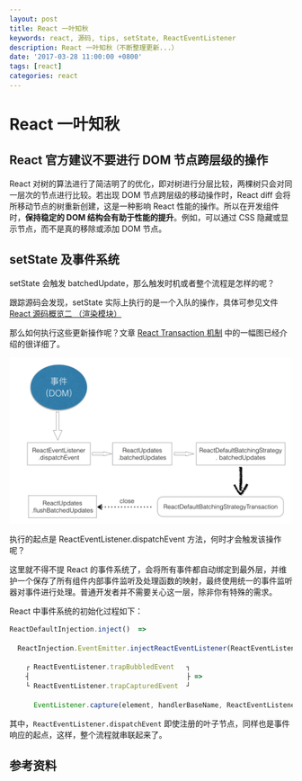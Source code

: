 ```yaml
---
layout: post
title: React 一叶知秋
keywords: react, 源码, tips, setState, ReactEventListener
description: React 一叶知秋（不断整理更新...）
date: '2017-03-28 11:00:00 +0800'
tags: [react]
categories: react
---
```


# React 一叶知秋


## React 官方建议不要进行 DOM 节点跨层级的操作

React 对树的算法进行了简洁明了的优化，即对树进行分层比较，两棵树只会对同一层次的节点进行比较。若出现 DOM 节点跨层级的移动操作时，React diff 会将所移动节点的树重新创建，这是一种影响 React 性能的操作。所以在开发组件时，**保持稳定的 DOM 结构会有助于性能的提升**。例如，可以通过 CSS 隐藏或显示节点，而不是真的移除或添加 DOM 节点。


## setState 及事件系统

setState 会触发 batchedUpdate，那么触发时机或者整个流程是怎样的呢？

跟踪源码会发现，setState 实际上执行的是一个入队的操作，具体可参见文件 [React 源码概览二 （渲染模块）](http://front-ender.me/react/react-source-code-render.html)

那么如何执行这些更新操作呢？文章 [React Transaction 机制](http://front-ender.me/react/react-transaction.html) 中的一幅图已经介绍的很详细了。

![react_transaction](../resources/react_transaction.png)

执行的起点是 ReactEventListener.dispatchEvent 方法，何时才会触发该操作呢？

这里就不得不提 React 的事件系统了，会将所有事件都自动绑定到最外层，并维护一个保存了所有组件内部事件监听及处理函数的映射，最终使用统一的事件监听器对事件进行处理。普通开发者并不需要关心这一层，除非你有特殊的需求。

React 中事件系统的初始化过程如下：

```javascript
ReactDefaultInjection.inject()  =>

  ReactInjection.EventEmitter.injectReactEventListener(ReactEventListener)  =>

    ┌ ReactEventListener.trapBubbledEvent   ┐
    ┤                                       ├ =>
    └ ReactEventListener.trapCapturedEvent  ┘

      EventListener.capture(element, handlerBaseName, ReactEventListener.dispatchEvent.bind(null, topLevelType));
```

其中，`ReactEventListener.dispatchEvent` 即使注册的叶子节点，同样也是事件响应的起点，这样，整个流程就串联起来了。

## 参考资料
